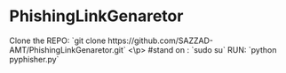 # PhishingLinkGenaretor

<p>Clone the REPO: `git clone https://github.com/SAZZAD-AMT/PhishingLinkGenaretor.git` <\p>
#stand on : `sudo su`
RUN: `python pyphisher.py`
